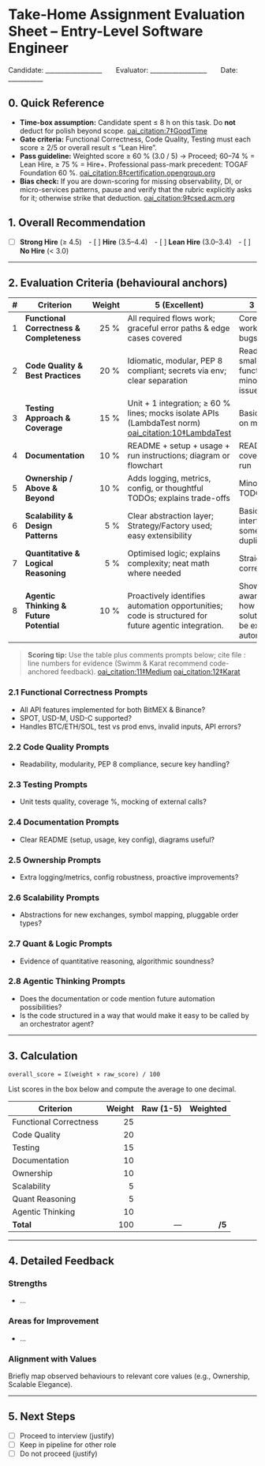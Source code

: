 # Take-Home Assignment Evaluation Sheet – Entry-Level Software Engineer
Candidate: __________________  Evaluator: __________________  Date: ___________

## 0. Quick Reference
* **Time-box assumption:** Candidate spent ≤ 8 h on this task. Do **not** deduct for polish beyond scope. [oai_citation:7‡GoodTime](https://goodtime.io/blog/recruiting/why-candidates-are-dropping-out-of-your-hiring-process/)  
* **Gate criteria:** Functional Correctness, Code Quality, Testing must each score ≥ 2/5 or overall result ≤ “Lean Hire”.  
* **Pass guideline:** Weighted score ≥ 60 % (3.0 / 5) → Proceed; 60–74 % = Lean Hire, ≥ 75 % = Hire+. Professional pass-mark precedent: TOGAF Foundation 60 %. [oai_citation:8‡certification.opengroup.org](https://certification.opengroup.org/docs/datasheets/togaf-exams.pdf?utm_source=chatgpt.com)  
* **Bias check:** If you are down-scoring for missing observability, DI, or micro-services patterns, pause and verify that the rubric explicitly asks for it; otherwise strike that deduction. [oai_citation:9‡csed.acm.org](https://csed.acm.org/wp-content/uploads/2023/03/Version-Beta-v2.pdf?utm_source=chatgpt.com)  

## 1. Overall Recommendation  
- [ ] **Strong Hire** (≥ 4.5) - [ ] **Hire** (3.5–4.4) - [ ] **Lean Hire** (3.0–3.4) - [ ] **No Hire** (< 3.0)

---

## 2. Evaluation Criteria (behavioural anchors)

| # | Criterion | Weight | 5 (Excellent) | 3 (Meets) | 1 (Poor) |
|---|-----------|-------:|---------------|-----------|----------|
| 1 | **Functional Correctness & Completeness** | 25 % | All required flows work; graceful error paths & edge cases covered | Core flows work; minor bugs | Major feature missing or crashes |
| 2 | **Code Quality & Best Practices** | 20 % | Idiomatic, modular, PEP 8 compliant; secrets via env; clear separation | Readable; small functions; minor style issues | Tangled, hard-coded creds |
| 3 | **Testing Approach & Coverage** | 15 % | Unit + 1 integration; ≥ 60 % lines; mocks isolate APIs (LambdaTest norm) [oai_citation:10‡LambdaTest](https://www.lambdatest.com/learning-hub/test-coverage?utm_source=chatgpt.com) | Basic unit tests on main paths | Few or no tests |
| 4 | **Documentation** | 10 % | README + setup + usage + run instructions; diagram or flowchart | README covers install & run | Sparse or missing docs |
| 5 | **Ownership / Above & Beyond** | 10 % | Adds logging, metrics, config, or thoughtful TODOs; explains trade-offs | Minor extras or TODO list | No initiative shown |
| 6 | **Scalability & Design Patterns** | 5 % | Clear abstraction layer; Strategy/Factory used; easy extensibility | Basic interfaces; some duplication | Rigid, copy-paste across exchanges |
| 7 | **Quantitative & Logical Reasoning** | 5 % | Optimised logic; explains complexity; neat math where needed | Straightforward correct logic | Flawed reasoning |
| 8 | **Agentic Thinking & Future Potential** | 10 % | Proactively identifies automation opportunities; code is structured for future agentic integration. | Shows awareness of how the solution could be extended or automated. | Code is functional but rigid; no consideration for future automation. |

> **Scoring tip:** Use the table plus comments prompts below; cite file : line numbers for evidence (Swimm & Karat recommend code-anchored feedback). [oai_citation:11‡Medium](https://medium.com/swlh/take-home-coding-assignments-are-a-waste-of-time-8da74085749e?utm_source=chatgpt.com) [oai_citation:12‡Karat](https://karat.com/interview-engineering-how-to-create-a-structured-rubric-for-technical-interviews/?utm_source=chatgpt.com)  

### 2.1 Functional Correctness Prompts
* All API features implemented for both BitMEX & Binance?  
* SPOT, USD-M, USD-C supported?  
* Handles BTC/ETH/SOL, test vs prod envs, invalid inputs, API errors?

### 2.2 Code Quality Prompts
* Readability, modularity, PEP 8 compliance, secure key handling?

### 2.3 Testing Prompts
* Unit tests quality, coverage %, mocking of external calls?

### 2.4 Documentation Prompts
* Clear README (setup, usage, key config), diagrams useful?

### 2.5 Ownership Prompts
* Extra logging/metrics, config robustness, proactive improvements?

### 2.6 Scalability Prompts
* Abstractions for new exchanges, symbol mapping, pluggable order types?

### 2.7 Quant & Logic Prompts
* Evidence of quantitative reasoning, algorithmic soundness?

### 2.8 Agentic Thinking Prompts
* Does the documentation or code mention future automation possibilities?
* Is the code structured in a way that would make it easy to be called by an orchestrator agent?

---

## 3. Calculation
```
overall_score = Σ(weight × raw_score) / 100
```
List scores in the box below and compute the average to one decimal.

| Criterion | Weight | Raw (1-5) | Weighted |
|-----------|-------:|----------:|---------:|
| Functional Correctness | 25 | | |
| Code Quality | 20 | | |
| Testing | 15 | | |
| Documentation | 10 | | |
| Ownership | 10 | | |
| Scalability | 5 | | |
| Quant Reasoning | 5 | | |
| Agentic Thinking | 10 | | |
| **Total** | 100 | — | **/5** |

---

## 4. Detailed Feedback

### Strengths  
* …

### Areas for Improvement  
* …

### Alignment with Values  
Briefly map observed behaviours to relevant core values (e.g., Ownership, Scalable Elegance).

---

## 5. Next Steps
- [ ] Proceed to interview (justify)  
- [ ] Keep in pipeline for other role  
- [ ] Do not proceed (justify)
